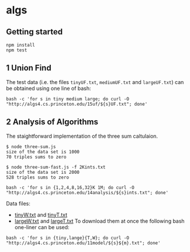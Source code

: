 # algs

## Getting started

```
npm install
npm test
```
## 1 Union Find

The test data (i.e. the files `tinyUF.txt`, `mediumUF.txt` and `largeUF.txt`) can be obtained using one line of bash:
```
bash -c 'for s in tiny medium large; do curl -O "http://algs4.cs.princeton.edu/15uf/${s}UF.txt"; done'
```


## 2 Analysis of Algorithms
The staightforward implementation of the three sum caltulaion.
```
$ node three-sum.js
size of the data set is 1000
70 triples sums to zero
```

```
$ node three-sum-fast.js -f 2Kints.txt
size of the data set is 2000
528 triples sums to zero
```

```
bash -c 'for s in {1,2,4,8,16,32}K 1M; do curl -O "http://algs4.cs.princeton.edu/14analysis/${s}ints.txt"; done'
```
Data files:   
* [tinyW.txt](http://algs4.cs.princeton.edu/11model/tinyW.txt) and [tinyT.txt](http://algs4.cs.princeton.edu/11model/tinyT.txt)
* [largeW.txt](http://algs4.cs.princeton.edu/11model/largeW.txt) and [largeT.txt](http://algs4.cs.princeton.edu/11model/largeT.txt)
To download them at once the following bash one-liner can be used: 
```
bash -c 'for s in {tiny,lange}{T,W}; do curl -O "http://algs4.cs.princeton.edu/11model/${s}${m}.txt"; done'
```
